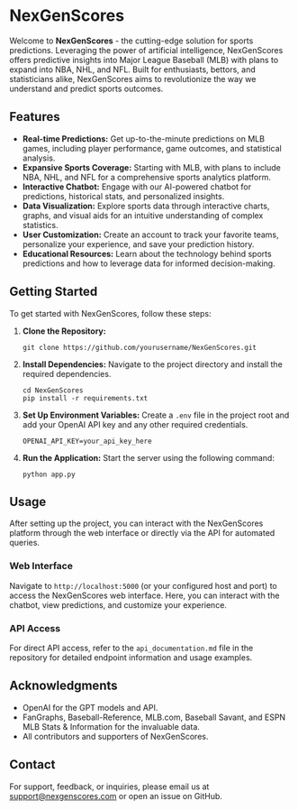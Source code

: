 <h1>NexGenScores</h1>

<p>Welcome to <strong>NexGenScores</strong> - the cutting-edge solution for sports predictions. Leveraging the power of artificial intelligence, NexGenScores offers predictive insights into Major League Baseball (MLB) with plans to expand into NBA, NHL, and NFL. Built for enthusiasts, bettors, and statisticians alike, NexGenScores aims to revolutionize the way we understand and predict sports outcomes.</p>

<h2>Features</h2>

<ul>
  <li><strong>Real-time Predictions:</strong> Get up-to-the-minute predictions on MLB games, including player performance, game outcomes, and statistical analysis.</li>
  <li><strong>Expansive Sports Coverage:</strong> Starting with MLB, with plans to include NBA, NHL, and NFL for a comprehensive sports analytics platform.</li>
  <li><strong>Interactive Chatbot:</strong> Engage with our AI-powered chatbot for predictions, historical stats, and personalized insights.</li>
  <li><strong>Data Visualization:</strong> Explore sports data through interactive charts, graphs, and visual aids for an intuitive understanding of complex statistics.</li>
  <li><strong>User Customization:</strong> Create an account to track your favorite teams, personalize your experience, and save your prediction history.</li>
  <li><strong>Educational Resources:</strong> Learn about the technology behind sports predictions and how to leverage data for informed decision-making.</li>
</ul>

<h2>Getting Started</h2>

<p>To get started with NexGenScores, follow these steps:</p>

<ol>
  <li><strong>Clone the Repository:</strong>
    <pre><code>git clone https://github.com/yourusername/NexGenScores.git</code></pre>
  </li>
  <li><strong>Install Dependencies:</strong> Navigate to the project directory and install the required dependencies.
    <pre><code>cd NexGenScores
pip install -r requirements.txt</code></pre>
  </li>
  <li><strong>Set Up Environment Variables:</strong> Create a <code>.env</code> file in the project root and add your OpenAI API key and any other required credentials.
    <pre><code>OPENAI_API_KEY=your_api_key_here</code></pre>
  </li>
  <li><strong>Run the Application:</strong> Start the server using the following command:
    <pre><code>python app.py</code></pre>
  </li>
</ol>

<h2>Usage</h2>

<p>After setting up the project, you can interact with the NexGenScores platform through the web interface or directly via the API for automated queries.</p>

<h3>Web Interface</h3>

<p>Navigate to <code>http://localhost:5000</code> (or your configured host and port) to access the NexGenScores web interface. Here, you can interact with the chatbot, view predictions, and customize your experience.</p>

<h3>API Access</h3>

<p>For direct API access, refer to the <code>api_documentation.md</code> file in the repository for detailed endpoint information and usage examples.</p>

<h2>Acknowledgments</h2>

<ul>
  <li>OpenAI for the GPT models and API.</li>
  <li>FanGraphs, Baseball-Reference, MLB.com, Baseball Savant, and ESPN MLB Stats & Information for the invaluable data.</li>
  <li>All contributors and supporters of NexGenScores.</li>
</ul>

<h2>Contact</h2>

<p>For support, feedback, or inquiries, please email us at <a href="mailto:admin@cinqubit.com">support@nexgenscores.com</a> or open an issue on GitHub.</p>
